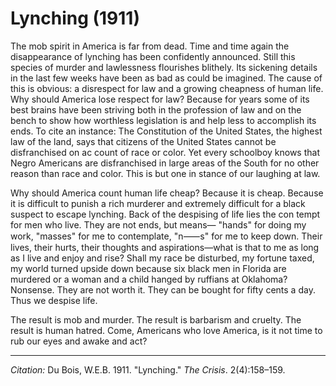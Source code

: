 <!--
title:   Lynching
author:  Du Bois, W.E.B.
journal: The Crisis
year:    1911
volume:  2
issue:   4
pages:   158-159
-->
# Lynching (1911)

The mob spirit in America is far from dead. Time and time again the disappearance of lynching has been confidently announced. Still this species of murder and lawlessness flourishes blithely. Its sickening details in the last few weeks have been as bad as could be imagined. The cause of this is obvious: a disrespect for law and a growing cheapness of human life. Why should America lose respect for law? Because for years some of its best brains have been striving both in the profession of law and on the bench to show how worthless legislation is and help­ less to accomplish its ends. To cite an instance: The Constitution of the United States, the highest law of the land, says that citizens of the United States cannot be disfranchised on ac­ count of race or color. Yet every schoolboy knows that Negro Americans are disfranchised in large areas of the South for no other reason than race and color. This is but one in­ stance of our laughing at law.

Why should America count human life cheap? Because it is cheap. Because it is difficult to punish a rich murderer and extremely difficult for a black suspect to escape lynching. Back of the despising of life lies the con­ tempt for men who live. They are not ends, but means— "hands" for doing my work, "masses" for me to contemplate, "n&#11834;s" for me to keep down. Their lives, their hurts, their thoughts and aspirations—what is that to me as long as I live and enjoy and rise? Shall my race be disturbed, my fortune taxed, my world turned upside down because six black men in Florida are murdered or a woman and a child hanged by ruffians at Oklahoma? Nonsense. They are not worth it. They can be bought for fifty cents a day. Thus we despise life.

The result is mob and murder. The result is barbarism and cruelty. The result is human hatred. Come, Americans who love America, is it not time to rub our eyes and awake and act?

_________________
*Citation:* Du Bois, W.E.B. 1911. "Lynching." *The Crisis*. 2(4):158&ndash;159.